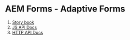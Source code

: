 # AEM Forms - Adaptive Forms

1. [Story book](https://opensource.adobe.com/aem-forms-af-runtime/storybook)
2. [JS API Docs](https://opensource.adobe.com/aem-forms-af-runtime/jsdocs)
2. [HTTP API Docs](https://opensource.adobe.com/aem-forms-af-runtime/api)